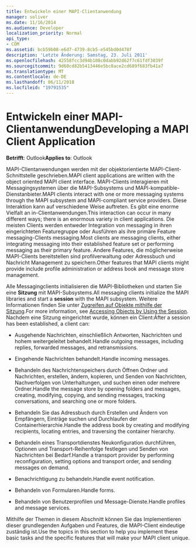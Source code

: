```yaml
---
title: Entwickeln einer MAPI-Clientanwendung
manager: soliver
ms.date: 11/16/2014
ms.audience: Developer
localization_priority: Normal
api_type:
- COM
ms.assetid: bcb59b08-e6d7-4739-8cb5-e545bd0d478f
description: 'Letzte Änderung: Samstag, 23. Juli 2011'
ms.openlocfilehash: 42558fcc3d94b108c0dabb92d62f7c61fdf3039f
ms.sourcegitcommit: 9d60cd82b5413446e5bc8ace2cd689f683fb41a7
ms.translationtype: MT
ms.contentlocale: de-DE
ms.lasthandoff: 06/11/2018
ms.locfileid: "19791535"
---
```

# <a name="developing-a-mapi-client-application"></a><span data-ttu-id="416d4-103">Entwickeln einer MAPI-Clientanwendung</span><span class="sxs-lookup"><span data-stu-id="416d4-103">Developing a MAPI Client Application</span></span>

  
  
<span data-ttu-id="416d4-104">**Betrifft**: Outlook</span><span class="sxs-lookup"><span data-stu-id="416d4-104">**Applies to**: Outlook</span></span> 
  
<span data-ttu-id="416d4-105">MAPI-Clientanwendungen werden mit der objektorientierte MAPI-Client-Schnittstelle geschrieben.</span><span class="sxs-lookup"><span data-stu-id="416d4-105">MAPI client applications are written with the object oriented MAPI client interface.</span></span> <span data-ttu-id="416d4-106">MAPI-Clients interagieren mit Messagingsystemen über die MAPI-Subsystems und MAPI-kompatible-Dienstanbieter.</span><span class="sxs-lookup"><span data-stu-id="416d4-106">MAPI clients interact with one or more messaging systems through the MAPI subsystem and MAPI-compliant service providers.</span></span> <span data-ttu-id="416d4-107">Diese Interaktion kann auf verschiedene Weise auftreten. Es gibt eine enorme Vielfalt an in-Clientanwendungen.</span><span class="sxs-lookup"><span data-stu-id="416d4-107">This interaction can occur in many different ways; there is an enormous variety in client applications.</span></span> <span data-ttu-id="416d4-108">Die meisten Clients werden entweder Integration von messaging in ihren eingerichteten Featuregruppe oder Ausführen als ihre primäre Feature messaging-Clients messaging.</span><span class="sxs-lookup"><span data-stu-id="416d4-108">Most clients are messaging clients, either integrating messaging into their established feature set or performing messaging as their primary feature.</span></span> <span data-ttu-id="416d4-109">Andere Features, die möglicherweise MAPI-Clients bereitstellen sind profilverwaltung oder Adressbuch und Nachricht Management zu speichern.</span><span class="sxs-lookup"><span data-stu-id="416d4-109">Other features that MAPI clients might provide include profile administration or address book and message store management.</span></span>
  
<span data-ttu-id="416d4-110">Alle Messagingclients initialisieren die MAPI-Bibliotheken und starten Sie eine **Sitzung** mit MAPI-Subsystems.</span><span class="sxs-lookup"><span data-stu-id="416d4-110">All messaging clients initialize the MAPI libraries and start a **session** with the MAPI subsystem.</span></span> <span data-ttu-id="416d4-111">Weitere Informationen finden Sie unter [Zugreifen auf Objekte mithilfe der Sitzung](accessing-objects-by-using-the-session.md).</span><span class="sxs-lookup"><span data-stu-id="416d4-111">For more information, see [Accessing Objects by Using the Session](accessing-objects-by-using-the-session.md).</span></span> <span data-ttu-id="416d4-112">Nachdem eine Sitzung eingerichtet wurde, können ein Client:</span><span class="sxs-lookup"><span data-stu-id="416d4-112">After a session has been established, a client can:</span></span>
  
- <span data-ttu-id="416d4-113">Ausgehende Nachrichten, einschließlich Antworten, Nachrichten und hohem weitergeleitet behandelt.</span><span class="sxs-lookup"><span data-stu-id="416d4-113">Handle outgoing messages, including replies, forwarded messages, and retransmissions.</span></span>
    
- <span data-ttu-id="416d4-114">Eingehende Nachrichten behandelt.</span><span class="sxs-lookup"><span data-stu-id="416d4-114">Handle incoming messages.</span></span>
    
- <span data-ttu-id="416d4-115">Behandeln des Nachrichtenspeichers durch Öffnen Ordner und Nachrichten, erstellen, ändern, kopieren, und Senden von Nachrichten, Nachverfolgen von Unterhaltungen, und suchen einen oder mehrere Ordner.</span><span class="sxs-lookup"><span data-stu-id="416d4-115">Handle the message store by opening folders and messages, creating, modifying, copying, and sending messages, tracking conversations, and searching one or more folders.</span></span>
    
- <span data-ttu-id="416d4-116">Behandeln Sie das Adressbuch durch Erstellen und Ändern von Empfängern, Einträge suchen und Durchlaufen der Containerhierarchie.</span><span class="sxs-lookup"><span data-stu-id="416d4-116">Handle the address book by creating and modifying recipients, locating entries, and traversing the container hierarchy.</span></span>
    
- <span data-ttu-id="416d4-117">Behandeln eines Transportdienstes Neukonfiguration durchführen, Optionen und Transport-Reihenfolge festlegen und Senden von Nachrichten bei Bedarf.</span><span class="sxs-lookup"><span data-stu-id="416d4-117">Handle a transport provider by performing reconfiguration, setting options and transport order, and sending messages on demand.</span></span>
    
- <span data-ttu-id="416d4-118">Benachrichtigung zu behandeln.</span><span class="sxs-lookup"><span data-stu-id="416d4-118">Handle event notification.</span></span>
    
- <span data-ttu-id="416d4-119">Behandeln von Formularen.</span><span class="sxs-lookup"><span data-stu-id="416d4-119">Handle forms.</span></span>
    
- <span data-ttu-id="416d4-120">Behandeln von Benutzerprofilen und Message-Dienste.</span><span class="sxs-lookup"><span data-stu-id="416d4-120">Handle profiles and message services.</span></span>
    
<span data-ttu-id="416d4-121">Mithilfe der Themen in diesem Abschnitt können Sie das Implementieren dieser grundlegenden Aufgaben und Features, die MAPI-Client eindeutige zuständig ist.</span><span class="sxs-lookup"><span data-stu-id="416d4-121">Use the topics in this section to help you implement these basic tasks and the specific features that will make your MAPI client unique.</span></span>
  

